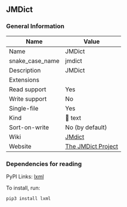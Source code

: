 
## JMDict ##

### General Information ###
Name | Value
---- | -------
Name | JMDict
snake_case_name | jmdict
Description | JMDict
Extensions | 
Read support | Yes
Write support | No
Single-file | Yes
Kind | 📝 text
Sort-on-write | No (by default)
Wiki | [JMdict](https://en.wikipedia.org/wiki/JMdict)
Website | [The JMDict Project](https://www.edrdg.org/jmdict/j_jmdict.html)




### Dependencies for reading ###
PyPI Links: [lxml](https://pypi.org/project/lxml)

To install, run:

    pip3 install lxml



